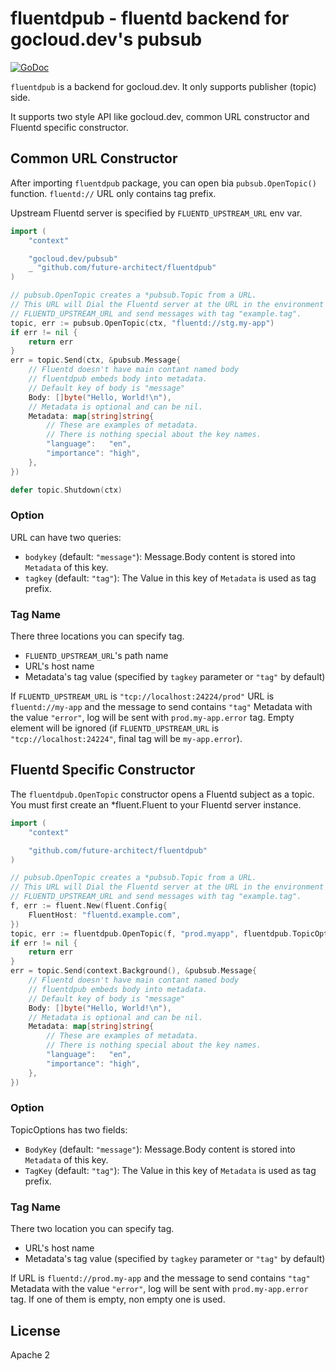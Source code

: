 # fluentdpub - fluentd backend for gocloud.dev's pubsub

[![GoDoc](https://godoc.org/github.com/future-architect/fluentdpub?status.svg)](https://godoc.org/github.com/future-architect/fluentdpub)

`fluentdpub` is a backend for gocloud.dev. It only supports publisher (topic) side.

It supports two style API like gocloud.dev, common URL constructor and Fluentd specific constructor.

## Common URL Constructor

After importing `fluentdpub` package, you can open bia `pubsub.OpenTopic()` function.
`fluentd://` URL only contains tag prefix.

Upstream Fluentd server is specified by ``FLUENTD_UPSTREAM_URL`` env var.

```go
import (
	"context"

	"gocloud.dev/pubsub"
	_ "github.com/future-architect/fluentdpub"
)

// pubsub.OpenTopic creates a *pubsub.Topic from a URL.
// This URL will Dial the Fluentd server at the URL in the environment variable
// FLUENTD_UPSTREAM_URL and send messages with tag "example.tag".
topic, err := pubsub.OpenTopic(ctx, "fluentd://stg.my-app")
if err != nil {
	return err
}
err = topic.Send(ctx, &pubsub.Message{
    // Fluentd doesn't have main contant named body
    // fluentdpub embeds body into metadata.
    // Default key of body is "message"
	Body: []byte("Hello, World!\n"),
	// Metadata is optional and can be nil.
	Metadata: map[string]string{
		// These are examples of metadata.
		// There is nothing special about the key names.
		"language":   "en",
		"importance": "high",
	},
})

defer topic.Shutdown(ctx)
```

### Option

URL can have two queries:

- `bodykey` (default: `"message"`):
      Message.Body content is stored into `Metadata` of this key.
- `tagkey` (default: `"tag"`):
      The Value in this key of `Metadata` is used as tag prefix.

### Tag Name

There three locations you can specify tag.

- `FLUENTD_UPSTREAM_URL`'s path name
- URL's host name
- Metadata's tag value (specified by `tagkey` parameter or `"tag"` by default)

If `FLUENTD_UPSTREAM_URL` is `"tcp://localhost:24224/prod"` URL is `fluentd://my-app` and the message to send contains `"tag"` Metadata with the value `"error"`, log will be sent with `prod.my-app.error` tag. Empty element will be ignored (if `FLUENTD_UPSTREAM_URL` is `"tcp://localhost:24224"`, final tag will be `my-app.error`).

## Fluentd Specific Constructor

The `fluentdpub.OpenTopic` constructor opens a Fluentd subject as a topic. You must first create an *fluent.Fluent to your Fluentd server instance.

```go
import (
	"context"

	"github.com/future-architect/fluentdpub"
)

// pubsub.OpenTopic creates a *pubsub.Topic from a URL.
// This URL will Dial the Fluentd server at the URL in the environment variable
// FLUENTD_UPSTREAM_URL and send messages with tag "example.tag".
f, err := fluent.New(fluent.Config{
	FluentHost: "fluentd.example.com",
})
topic, err := fluentdpub.OpenTopic(f, "prod.myapp", fluentdpub.TopicOptions{})
if err != nil {
	return err
}
err = topic.Send(context.Background(), &pubsub.Message{
    // Fluentd doesn't have main contant named body
    // fluentdpub embeds body into metadata.
    // Default key of body is "message"
	Body: []byte("Hello, World!\n"),
	// Metadata is optional and can be nil.
	Metadata: map[string]string{
		// These are examples of metadata.
		// There is nothing special about the key names.
		"language":   "en",
		"importance": "high",
	},
})
```

### Option

TopicOptions has two fields:

- `BodyKey` (default: `"message"`):
      Message.Body content is stored into `Metadata` of this key.
- `TagKey` (default: `"tag"`):
      The Value in this key of `Metadata` is used as tag prefix.

### Tag Name

There two location you can specify tag.

- URL's host name
- Metadata's tag value (specified by `tagkey` parameter or `"tag"` by default)

If URL is `fluentd://prod.my-app` and the message to send contains `"tag"` Metadata with the value `"error"`, log will be sent with `prod.my-app.error` tag. If one of them is empty, non empty one is used.

## License

Apache 2

